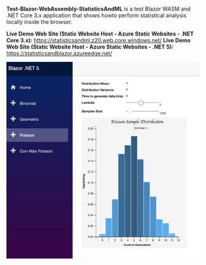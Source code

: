 **Test-Blazor-WebAssembly-StatisticsAndML**
is a test Blazor WASM and .NET Core 3.x application that shows howto perform statistical analysis locally inside the browser.

**Live Demo Web Site (Static Website Host - Azure Static Websites - .NET Core 3.x):** https://statisticsandml.z20.web.core.windows.net/
**Live Demo Web Site (Static Website Host - Azure Static Websites - .NET 5):** https://statisticsandblazor.azureedge.net/

![Balzor-Statistics-DotNet5](https://github.com/bartczernicki/Test-Blazor-WebAssembly-StatisticsAndML/raw/master/AppScreenShotDotNet5.png)
